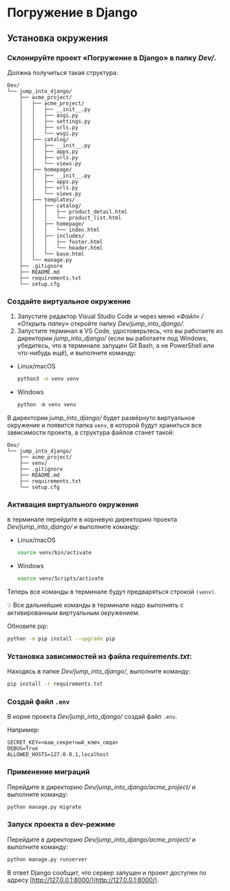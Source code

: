 # Погружение в Django

## Установка окружения

### Склонируйте проект «Погружение в Django» в папку _Dev/_.

Должна получиться такая структура:

```
Dev/
└── jump_into_django/
    ├── acme_project/
    │   ├── acme_project/
    │   │   ├── __init__.py
    │   │   ├── asgi.py
    │   │   ├── settings.py
    │   │   ├── urls.py
    │   │   └── wsgi.py
    │   ├── catalog/
    │   │   ├── __init__.py
    │   │   ├── apps.py
    │   │   ├── urls.py
    │   │   └── views.py
    │   ├── homepage/
    │   │   ├── __init__.py
    │   │   ├── apps.py
    │   │   ├── urls.py
    │   │   └── views.py
    │   ├── templates/
    │   │   ├── catalog/
    │   │   │   ├── product_detail.html
    │   │   │   └── product_list.html
    │   │   ├── homepage/
    │   │   │   └── index.html
    │   │   ├── includes/
    │   │   │   ├── footer.html
    │   │   │   └── header.html
    │   │   └── base.html
    │   └── manage.py
    ├── .gitignore
    ├── README.md
    ├── requirements.txt
    └── setup.cfg
```

### Создайте виртуальное окружение

1. Запустите редактор Visual Studio Code и через меню «_Файл» / «Открыть папку»_ откройте папку _Dev/jump_into_django/_.
2. Запустите терминал в VS Code, удостоверьтесь, что вы работаете из директории _jump_into_django/_ (если вы работаете под Windows, убедитесь, что в терминале запущен Git Bash, а не PowerShell или что-нибудь ещё), и выполните команду:

- Linux/macOS

  ```bash
  python3 -m venv venv
  ```

- Windows

  ```python
  python -m venv venv
  ```

В директории _jump_into_django/_ будет развёрнуто виртуальное окружение и появится папка `venv`, в которой будут храниться все зависимости проекта, а структура файлов станет такой:

```
Dev/
└── jump_into_django/
    ├── acme_project/
    ├── venv/
    ├── .gitignore
    ├── README.md
    ├── requirements.txt
    └── setup.cfg
```

### Активация виртуального окружения

в терминале перейдите в корневую директорию проекта _Dev/jump_into_django/_ и выполните команду:

- Linux/macOS

  ```bash
  source venv/bin/activate
  ```

- Windows

  ```bash
  source venv/Scripts/activate
  ```

Теперь все команды в терминале будут предваряться строкой `(venv)`.

💡 Все дальнейшие команды в терминале надо выполнять с активированным виртуальным окружением.

Обновите pip:

```bash
python -m pip install --upgrade pip
```

### Установка зависимостей из файла _requirements.txt_:

Находясь в папке _Dev/jump_into_django/_, выполните команду:

```bash
pip install -r requirements.txt
```

### Создай файл `.env`

В корне проекта _Dev/jump_into_django/_ создай файл `.env`.

Например:

```env
SECRET_KEY=<ваш_секретный_ключ_сюда>
DEBUG=True
ALLOWED_HOSTS=127.0.0.1,localhost
```

### Применение миграций

Перейдите в директорию _Dev/jump_into_django/acme_project/_ и выполните команду:

```bash
python manage.py migrate
```

### Запуск проекта в dev-режиме

Перейдите в директорию _Dev/jump_into_django/acme_project/_ и выполните команду:

```bash
python manage.py runserver
```

В ответ Django сообщит, что сервер запущен и проект доступен по адресу [http://127.0.0.1:8000/](http://127.0.0.1:8000/).
